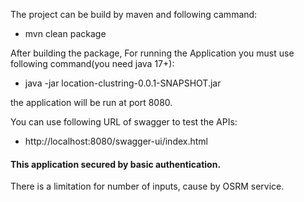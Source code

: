 The project can be build by maven and following cammand:
- mvn clean package

After building the package, For running the Application you must use following command(you need java 17+):
- java -jar location-clustring-0.0.1-SNAPSHOT.jar
  
the application will be run at port 8080.

 You can use following URL of swagger to test the APIs:
- http://localhost:8080/swagger-ui/index.html

 #### This application secured by basic authentication.

There is a limitation for number of inputs, cause by OSRM service.
